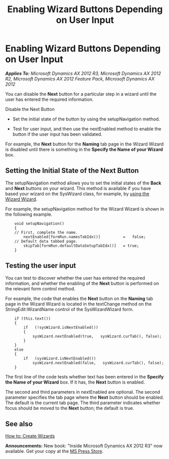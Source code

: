 ﻿---
title: Enabling Wizard Buttons Depending on User Input
TOCTitle: Enabling Wizard Buttons Depending on User Input
ms:assetid: f45e00bc-744b-4368-8bb2-35b5cd23ae74
ms:mtpsurl: https://msdn.microsoft.com/en-us/library/Aa887805(v=AX.60)
ms:contentKeyID: 35253505
ms.date: 05/18/2015
mtps_version: v=AX.60
---

# Enabling Wizard Buttons Depending on User Input 


_**Applies To:** Microsoft Dynamics AX 2012 R3, Microsoft Dynamics AX 2012 R2, Microsoft Dynamics AX 2012 Feature Pack, Microsoft Dynamics AX 2012_

You can disable the **Next** button for a particular step in a wizard until the user has entered the required information.

Disable the Next Button

  - Set the initial state of the button by using the setupNavigation method.

  - Test for user input, and then use the nextEnabled method to enable the button if the user input has been validated.

For example, the **Next** button for the **Naming** tab page in the Wizard Wizard is disabled until there is something in the **Specify the Name of your Wizard** box.

## Setting the Initial State of the Next Button

The setupNavigation method allows you to set the initial states of the **Back** and **Next** buttons on your wizard. This method is available if you have based your wizard on the SysWizard class, for example, by [using the Wizard Wizard](how-to-create-wizards.md).

For example, the setupNavigation method for the Wizard Wizard is shown in the following example.
```X++  
    void setupNavigation()
    {
    // First, complete the name.
        nextEnabled[formRun.namesTabIdx()]          =   false; 
    // Default data tabbed page.
        skipTab[formRun.defaultDataSetupTabIdx()]   = true;  
    }
```
## Testing the user input

You can test to discover whether the user has entered the required information, and whether the enabling of the **Next** button is performed on the relevant form control method.

For example, the code that enables the **Next** button on the **Naming** tab page in the Wizard Wizard is located in the textChange method on the StringEdit:WizardName control of the SysWizardWizard form.
```X++  
    if (this.text())
    {
        if   (!sysWizard.isNextEnabled())
        {
            sysWizard.nextEnabled(true,   sysWizard.curTab(), false);
        }
    }
    else
    {
        if   (sysWizard.isNextEnabled())
            sysWizard.nextEnabled(false,   sysWizard.curTab(), false);
    }
```
The first line of the code tests whether text has been entered in the **Specify the Name of your Wizard** box. If it has, the **Next** button is enabled.

The second and third parameters in nextEnabled are optional. The second parameter specifies the tab page where the **Next** button should be enabled. The default is the current tab page. The third parameter indicates whether focus should be moved to the **Next** button; the default is true.

## See also

[How to: Create Wizards](how-to-create-wizards.md)

  
**Announcements:** New book: "Inside Microsoft Dynamics AX 2012 R3" now available. Get your copy at the [MS Press Store](https://www.microsoftpressstore.com/store/inside-microsoft-dynamics-ax-2012-r3-9780735685109).

